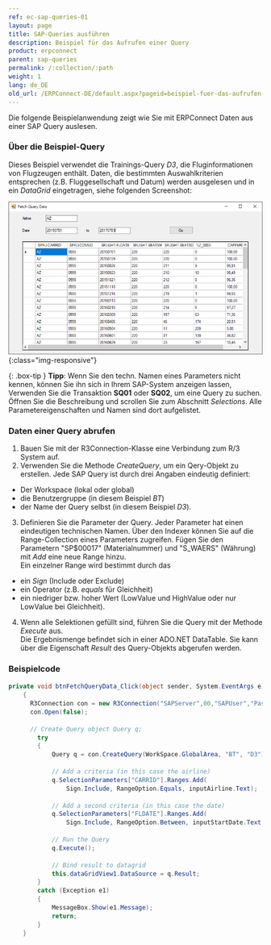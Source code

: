 ```yaml
---
ref: ec-sap-queries-01
layout: page
title: SAP-Queries ausführen
description: Beispiel für das Aufrufen einer Query
product: erpconnect
parent: sap-queries
permalink: /:collection/:path
weight: 1
lang: de_DE
old_url: /ERPConnect-DE/default.aspx?pageid=beispiel-fuer-das-aufrufen-einer-query
---
```


Die folgende Beispielanwendung zeigt wie Sie mit ERPConnect Daten aus einer SAP Query auslesen.

### Über die Beispiel-Query

Dieses Beispiel verwendet die Trainings-Query *D3*, die Fluginformationen von Flugzeugen enthält.
Daten, die bestimmten Auswahlkriterien entsprechen (z.B. Fluggesellschaft und Datum) werden ausgelesen und in ein *DataGrid* eingetragen, siehe folgenden Screenshot:

![SAP-Query-Execution](/img/content/SAP-Query-Execution.png){:class="img-responsive"}

{: .box-tip }
**Tipp**: Wenn Sie den techn. Namen eines Parameters nicht kennen, können Sie ihn sich in Ihrem SAP-System anzeigen lassen,
Verwenden Sie die Transaktion **SQ01** oder **SQ02**, um eine Query zu suchen. Öffnen Sie die Beschreibung und scrollen Sie zum Abschnitt *Selections*.
Alle Parametereigenschaften und Namen sind dort aufgelistet.

### Daten einer Query abrufen

1. Bauen Sie mit der R3Connection-Klasse eine Verbindung zum R/3 System auf.
2. Verwenden Sie die Methode *CreateQuery*, um ein Qery-Objekt zu erstellen. 
Jede SAP Query ist durch drei Angaben eindeutig definiert: 
- Der Workspace (lokal oder global)
- die Benutzergruppe (in diesem Beispiel *BT*) 
- der Name der Query selbst (in diesem Beispiel *D3*).
3. Definieren Sie die Parameter der Query.
Jeder Parameter hat einen eindeutigen technischen Namen. 
Über den Indexer können Sie auf die Range-Collection eines Parameters zugreifen.
Fügen Sie den Parametern "SP$00017" (Materialnummer) und "S_WAERS" (Währung) mit *Add* eine neue Range hinzu. <br>
Ein einzelner Range wird bestimmt durch das 
- ein *Sign* (Include oder Exclude)
- ein Operator (z.B. *equals* für Gleichheit)
- ein niedriger bzw. hoher Wert (LowValue und HighValue oder nur LowValue bei Gleichheit). 
4. Wenn alle Selektionen gefüllt sind, führen Sie die Query mit der Methode *Execute* aus.<br>
Die Ergebnismenge befindet sich in einer ADO.NET DataTable. 
Sie kann über die Eigenschaft *Result* des Query-Objekts abgerufen werden. 

### Beispielcode
```csharp
private void btnFetchQueryData_Click(object sender, System.EventArgs e)
    {
      R3Connection con = new R3Connection("SAPServer",00,"SAPUser","Password","EN","800");
      con.Open(false);
 
      // Create Query object Query q; 
        try
        {
            Query q = con.CreateQuery(WorkSpace.GlobalArea, "BT", "D3");

            // Add a criteria (in this case the airline) 
            q.SelectionParameters["CARRID"].Ranges.Add(
                Sign.Include, RangeOption.Equals, inputAirline.Text);

            // Add a second criteria (in this case the date) 
            q.SelectionParameters["FLDATE"].Ranges.Add(
                Sign.Include, RangeOption.Between, inputStartDate.Text, inputEndDate.Text);

            // Run the Query 
            q.Execute();

            // Bind result to datagrid 
            this.dataGridView1.DataSource = q.Result;
        }
        catch (Exception e1)
        {
            MessageBox.Show(e1.Message);
            return;
        }
    }
```

<!---
<details>
<summary>[VB]</summary>
{% highlight visualbasic %}
Using con As New R3Connection
  
	con.UserName = "erpconnect"
    con.Password = "pass"
    con.Language = "DE"
    con.Client = "800"
    con.Host = "sapserver"
    con.SystemNumber = 11

    con.Open(False)

    ' Create Query object
    Dim q As Query
    Try
        q = con.CreateQuery(WorkSpace.GlobalArea, _
           "/SAPQUERY/MB", "MEBESTWERTAN")
    Catch e1 As Exception
        MessageBox.Show(e1.Message)
        Exit Sub
    End Try

    ' Add a criteria (in this case the material number)
    q.SelectionParameters("SP$00017").Ranges.Add( _
       Sign.Include, RangeOption.Equals, "100-100")

    ' Add a second criteria (in this case the currency)
    q.SelectionParameters("S_WAERS").Ranges.Add( _
       Sign.Include, RangeOption.Equals, "EUR")

    ' Run the Query
    q.Execute()

    ' Bind result to datagrid
    dataGrid1.DataSource = q.Result
End Using
{% endhighlight %}
</details>
-->
